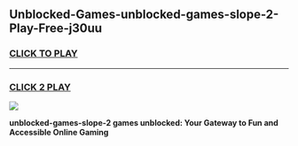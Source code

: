 
## Unblocked-Games-unblocked-games-slope-2-Play-Free-j30uu
<h3>
<a href="https://premium76.site?title=unblocked-games-slope-2&ref=18A1">CLICK TO PLAY</a></h3>
<hr>

<h3>
<a href="https://premium76.site?title=unblocked-games-slope-2&ref=18A1">CLICK 2 PLAY</a>
  
</h3>

<a href="https://premium76.site?title=unblocked-games-slope-2&ref=18A1"><img src="https://clearcache.store/games.png"></a>


**unblocked-games-slope-2 games unblocked: Your Gateway to Fun and Accessible Online Gaming**
